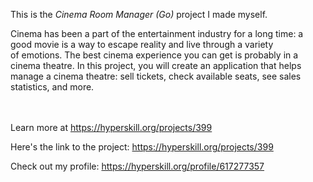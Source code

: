 This is the *Cinema Room Manager (Go)* project I made myself.


<p>Cinema has been a part of the entertainment industry for a long time: a good movie is a way to escape reality and live through a variety of emotions. The best cinema experience you can get is probably in a cinema theatre. In this project, you will create an application that helps manage a cinema theatre: sell tickets, check available seats, see sales statistics, and more.</p><br/><br/>Learn more at <a href="https://hyperskill.org/projects/399?utm_source=ide&utm_medium=ide&utm_campaign=ide&utm_content=project-card">https://hyperskill.org/projects/399</a>

Here's the link to the project: https://hyperskill.org/projects/399

Check out my profile: https://hyperskill.org/profile/617277357